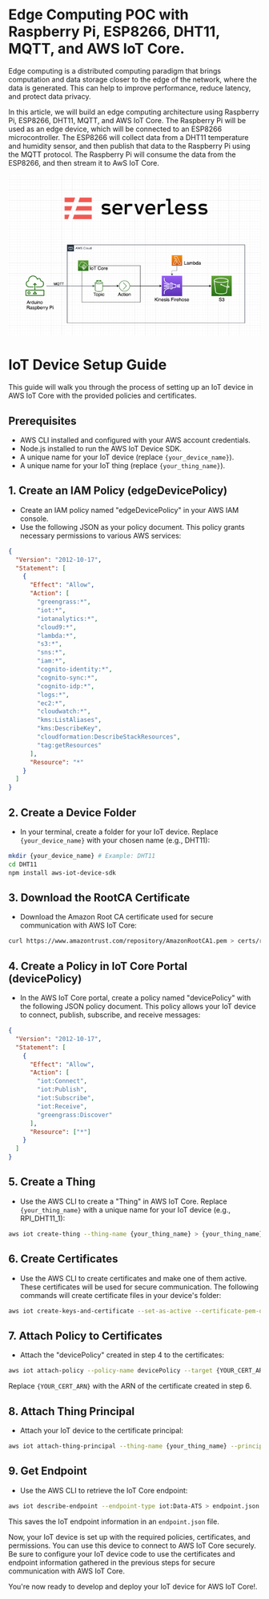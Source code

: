 # Edge Computing POC with Raspberry Pi, ESP8266, DHT11, MQTT, and AWS IoT Core.

Edge computing is a distributed computing paradigm that brings computation and data storage closer to the edge of the network, where the data is generated. This can help to improve performance, reduce latency, and protect data privacy.

In this article, we will build an edge computing architecture using Raspberry Pi, ESP8266, DHT11, MQTT, and AWS IoT Core. The Raspberry Pi will be used as an edge device, which will be connected to an ESP8266 microcontroller. The ESP8266 will collect data from a DHT11 temperature and humidity sensor, and then publish that data to the Raspberry Pi using the MQTT protocol. The Raspberry Pi will consume the data from the ESP8266, and then stream it to AwS IoT Core.

![Alt text](image-1.png)

# IoT Device Setup Guide

This guide will walk you through the process of setting up an IoT device in AWS IoT Core with the provided policies and certificates.

## Prerequisites

- AWS CLI installed and configured with your AWS account credentials.
- Node.js installed to run the AWS IoT Device SDK.
- A unique name for your IoT device (replace `{your_device_name}`).
- A unique name for your IoT thing (replace `{your_thing_name}`).

## 1. Create an IAM Policy (edgeDevicePolicy)

- Create an IAM policy named "edgeDevicePolicy" in your AWS IAM console.
- Use the following JSON as your policy document. This policy grants necessary permissions to various AWS services:

```json
{
  "Version": "2012-10-17",
  "Statement": [
    {
      "Effect": "Allow",
      "Action": [
        "greengrass:*",
        "iot:*",
        "iotanalytics:*",
        "cloud9:*",
        "lambda:*",
        "s3:*",
        "sns:*",
        "iam:*",
        "cognito-identity:*",
        "cognito-sync:*",
        "cognito-idp:*",
        "logs:*",
        "ec2:*",
        "cloudwatch:*",
        "kms:ListAliases",
        "kms:DescribeKey",
        "cloudformation:DescribeStackResources",
        "tag:getResources"
      ],
      "Resource": "*"
    }
  ]
}
```

## 2. Create a Device Folder

- In your terminal, create a folder for your IoT device. Replace `{your_device_name}` with your chosen name (e.g., DHT11):

```bash
mkdir {your_device_name} # Example: DHT11
cd DHT11
npm install aws-iot-device-sdk
```

## 3. Download the RootCA Certificate

- Download the Amazon Root CA certificate used for secure communication with AWS IoT Core:

```bash
curl https://www.amazontrust.com/repository/AmazonRootCA1.pem > certs/root-CA.crt
```

## 4. Create a Policy in IoT Core Portal (devicePolicy)

- In the AWS IoT Core portal, create a policy named "devicePolicy" with the following JSON policy document. This policy allows your IoT device to connect, publish, subscribe, and receive messages:

```json
{
  "Version": "2012-10-17",
  "Statement": [
    {
      "Effect": "Allow",
      "Action": [
        "iot:Connect",
        "iot:Publish",
        "iot:Subscribe",
        "iot:Receive",
        "greengrass:Discover"
      ],
      "Resource": ["*"]
    }
  ]
}
```

## 5. Create a Thing

- Use the AWS CLI to create a "Thing" in AWS IoT Core. Replace `{your_thing_name}` with a unique name for your IoT device (e.g., RPI_DHT11_1):

```bash
aws iot create-thing --thing-name {your_thing_name} > {your_thing_name}.json # Example: RPI_DHT11_1
```

## 6. Create Certificates

- Use the AWS CLI to create certificates and make one of them active. These certificates will be used for secure communication. The following commands will create certificate files in your device's folder:

```bash
aws iot create-keys-and-certificate --set-as-active --certificate-pem-outfile certs/certificate.pem.crt --private-key-outfile certs/private.pem.key
```

## 7. Attach Policy to Certificates

- Attach the "devicePolicy" created in step 4 to the certificates:

```bash
aws iot attach-policy --policy-name devicePolicy --target {YOUR_CERT_ARN}
```

Replace `{YOUR_CERT_ARN}` with the ARN of the certificate created in step 6.

## 8. Attach Thing Principal

- Attach your IoT device to the certificate principal:

```bash
aws iot attach-thing-principal --thing-name {your_thing_name} --principal {YOUR_CERT_ARN}
```

## 9. Get Endpoint

- Use the AWS CLI to retrieve the IoT Core endpoint:

```bash
aws iot describe-endpoint --endpoint-type iot:Data-ATS > endpoint.json
```

This saves the IoT endpoint information in an `endpoint.json` file.

Now, your IoT device is set up with the required policies, certificates, and permissions. You can use this device to connect to AWS IoT Core securely. Be sure to configure your IoT device code to use the certificates and endpoint information gathered in the previous steps for secure communication with AWS IoT Core.

You're now ready to develop and deploy your IoT device for AWS IoT Core!.
